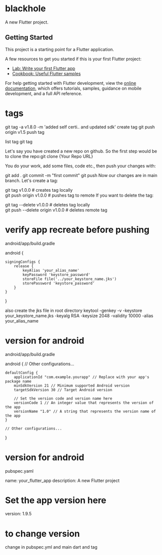 # blackhole

A new Flutter project.

## Getting Started

This project is a starting point for a Flutter application.

A few resources to get you started if this is your first Flutter project:

- [Lab: Write your first Flutter app](https://docs.flutter.dev/get-started/codelab)
- [Cookbook: Useful Flutter samples](https://docs.flutter.dev/cookbook)

For help getting started with Flutter development, view the
[online documentation](https://docs.flutter.dev/), which offers tutorials,
samples, guidance on mobile development, and a full API reference.
# tags 
git tag -a v1.8.0 -m 'added self certi.. and updated sdk'                create tag
git push origin v1.5                                            push tag


list tag 
git tag


Let's say you have created a new repo on github. So the first step would be to clone the repo:git clone {Your Repo URL}

You do your work, add some files, code etc., then push your changes with:

git add .
git commit -m "first commit"
git push
Now our changes are in main branch. Let's create a tag:

git tag v1.0.0                    # creates tag locally     
git push origin v1.0.0            # pushes tag to remote
If you want to delete the tag:

git tag --delete v1.0.0           # deletes tag locally    
git push --delete origin v1.0.0   # deletes remote tag

# verify app recreate before pushing
android/app/build.gradle

android {

    signingConfigs {
        release {
            keyAlias 'your_alias_name'
            keyPassword 'keystore_password'
            storeFile file('../your_keystore_name.jks')
            storePassword 'keystore_password'
        }
    }

}
   
   also create the jks file in root directory
    keytool -genkey -v -keystore your_keystore_name.jks -keyalg RSA -keysize 2048 -validity 10000 -alias your_alias_name

# version for android
android/app/build.gradle

android {
    // Other configurations...

    defaultConfig {
        applicationId "com.example.yourapp" // Replace with your app's package name
        minSdkVersion 21 // Minimum supported Android version
        targetSdkVersion 30 // Target Android version

        // Set the version code and version name here
        versionCode 1 // An integer value that represents the version of the app
        versionName "1.0" // A string that represents the version name of the app
    }

    // Other configurations...
}
# version for android
pubspec.yaml

name: your_flutter_app
description: A new Flutter project

# Set the app version here
version: 1.9.5

# to change version 
change in pubspec.yml and main dart and tag
